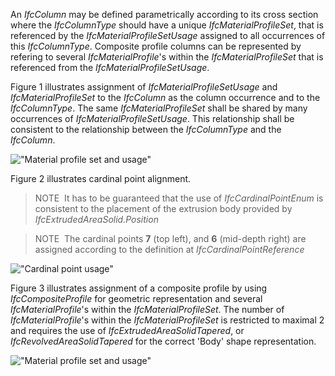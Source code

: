 An _IfcColumn_ may be defined parametrically according to its cross section where the _IfcColumnType_ should have a unique _IfcMaterialProfileSet_, that is referenced by the _IfcMaterialProfileSetUsage_ assigned to all occurrences of this _IfcColumnType_. Composite profile columns can be represented by refering to several _IfcMaterialProfile_'s within the _IfcMaterialProfileSet_ that is referenced from the _IfcMaterialProfileSetUsage_.

Figure 1 illustrates assignment of _IfcMaterialProfileSetUsage_ and _IfcMaterialProfileSet_ to the _IfcColumn_ as the column occurrence and to the _IfcColumnType_. The same _IfcMaterialProfileSet_ shall be shared by many occurrences of _IfcMaterialProfileSetUsage_. This relationship shall be consistent to the relationship between the _IfcColumnType_ and the _IfcColumn_.

!["Material profile set and usage"](../../../figures/ifccolumnstandardcase-01.png "Figure 1 &mdash; Column profile usage")

Figure 2 illustrates cardinal point alignment.

> NOTE  It has to be guaranteed that the use of _IfcCardinalPointEnum_ is consistent to the placement of the extrusion body provided by _IfcExtrudedAreaSolid.Position_

> NOTE  The cardinal points **7** (top left), and **6** (mid-depth right) are assigned according to the definition at _IfcCardinalPointReference_

!["Cardinal point usage"](../../../figures/ifccolumnstandardcase_cardinalpoint.png "Figure 2 &mdash; Column cardinal points")

Figure 3 illustrates assignment of a composite profile by using _IfcCompositeProfile_ for geometric representation and several _IfcMaterialProfile_'s within the _IfcMaterialProfileSet_. The number of _IfcMaterialProfile_'s within the _IfcMaterialProfileSet_ is restricted to maximal 2 and requires the use of _IfcExtrudedAreaSolidTapered_, or _IfcRevolvedAreaSolidTapered_ for the correct 'Body' shape representation.

!["Material profile set and usage"](../../../figures/ifccolumnstandardcase-02.png "Figure 3 &mdash; Column composite profiles")